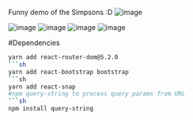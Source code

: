 Funny demo of the Simpsons :D 
![image](https://github.com/user-attachments/assets/d7b92946-3a3e-4667-8388-c976b7fb9ba6)

![image](https://github.com/user-attachments/assets/3efa55d6-639f-4190-b0ed-4a9bc19363fb)
![image](https://github.com/user-attachments/assets/b1e979c8-d13c-422b-8437-e09314c61401)
![image](https://github.com/user-attachments/assets/56d31dcb-2ef2-4631-bea8-8fe5585eacb6)
![image](https://github.com/user-attachments/assets/5a5fc799-8301-48bb-9d6d-df2a90eb3e94)

#Dependencies
```sh
yarn add react-router-dom@5.2.0
```sh 
yarn add react-bootstrap bootstrap
```sh
yarn add react-snap
#npm query-string to process query params from URL
```sh
npm install query-string
